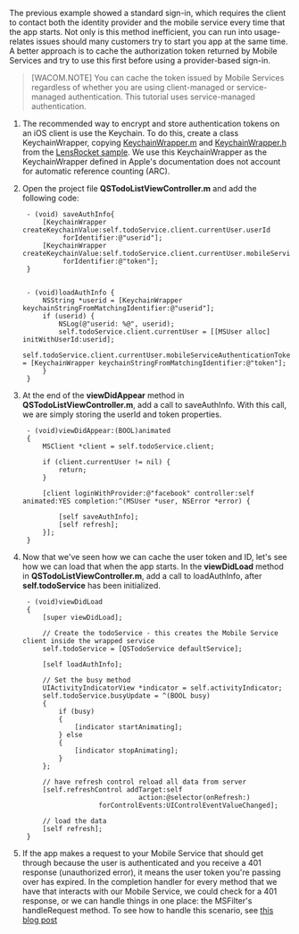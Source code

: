 
The previous example showed a standard sign-in, which requires the client to contact both the identity provider and the mobile service every time that the app starts. Not only is this method inefficient, you can run into usage-relates issues should many customers try to start you app at the same time. A better approach is to cache the authorization token returned by Mobile Services and try to use this first before using a provider-based sign-in. 


>[WACOM.NOTE] You can cache the token issued by Mobile Services regardless of whether you are using client-managed or service-managed authentication. This tutorial uses service-managed authentication.

1. The recommended way to encrypt and store authentication tokens on an iOS client is use the Keychain. To do this, create a class KeychainWrapper, copying [KeychainWrapper.m](https://github.com/WindowsAzure-Samples/iOS-LensRocket/blob/master/source/client/LensRocket/Misc/KeychainWrapper.m) and [KeychainWrapper.h](https://github.com/WindowsAzure-Samples/iOS-LensRocket/blob/master/source/client/LensRocket/Misc/KeychainWrapper.h) from the [LensRocket sample](https://github.com/WindowsAzure-Samples/iOS-LensRocket). We use this KeychainWrapper as the KeychainWrapper defined in Apple's documentation does not account for automatic reference counting (ARC).


2. Open the project file **QSTodoListViewController.m** and add the following code:

		
		- (void) saveAuthInfo{
		    [KeychainWrapper createKeychainValue:self.todoService.client.currentUser.userId
				 forIdentifier:@"userid"];
		    [KeychainWrapper createKeychainValue:self.todoService.client.currentUser.mobileServiceAuthenticationToken
				 forIdentifier:@"token"];
		}
		
		
		- (void)loadAuthInfo {
		    NSString *userid = [KeychainWrapper keychainStringFromMatchingIdentifier:@"userid"];
		    if (userid) {
		        NSLog(@"userid: %@", userid);
		        self.todoService.client.currentUser = [[MSUser alloc] initWithUserId:userid];
		        self.todoService.client.currentUser.mobileServiceAuthenticationToken = [KeychainWrapper keychainStringFromMatchingIdentifier:@"token"];
		    }
		}
		


3. At the end of the **viewDidAppear** method in **QSTodoListViewController.m**, add a call to saveAuthInfo. With this call, we are simply storing the userId and token properties.  



		- (void)viewDidAppear:(BOOL)animated
		{
		    MSClient *client = self.todoService.client;
		
		    if (client.currentUser != nil) {
		        return;
		    }
		
		    [client loginWithProvider:@"facebook" controller:self animated:YES completion:^(MSUser *user, NSError *error) {
		
		        [self saveAuthInfo];
		        [self refresh];
		    }];
		}

  
4. Now that we've seen how we can cache the user token and ID, let's see how we can load that when the app starts. In the **viewDidLoad** method in **QSTodoListViewController.m**, add a call to loadAuthInfo, after **self.todoService** has been initialized. 
		
		- (void)viewDidLoad
		{
		    [super viewDidLoad];
		    
		    // Create the todoService - this creates the Mobile Service client inside the wrapped service
		    self.todoService = [QSTodoService defaultService];

			[self loadAuthInfo];
		    
		    // Set the busy method
		    UIActivityIndicatorView *indicator = self.activityIndicator;
		    self.todoService.busyUpdate = ^(BOOL busy)
		    {
		        if (busy)
		        {
		            [indicator startAnimating];
		        } else
		        {
		            [indicator stopAnimating];
		        }
		    };
		    
		    // have refresh control reload all data from server
		    [self.refreshControl addTarget:self
		                            action:@selector(onRefresh:)
		                  forControlEvents:UIControlEventValueChanged];
		
		    // load the data
		    [self refresh];
		}

5. If the app makes a request to your Mobile Service that should get through because the user is authenticated and you receive a 401 response (unauthorized error), it means the user token you're passing over has expired. In the completion handler for every method that we have that interacts with our Mobile Service, we could check for a 401 response, or we can handle things in one place: the MSFilter's handleRequest method.  To see how to handle this scenario, see [this blog post](http://www.thejoyofcode.com/Handling_expired_tokens_in_your_application_Day_11_.aspx)

